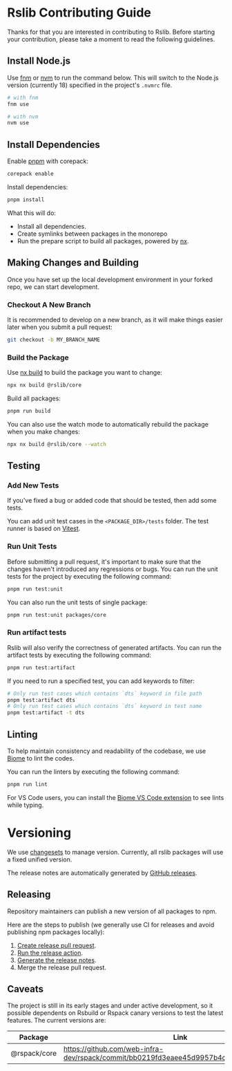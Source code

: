 # Rslib Contributing Guide

Thanks for that you are interested in contributing to Rslib. Before starting your contribution, please take a moment to read the following guidelines.

## Install Node.js

Use [fnm](https://github.com/Schniz/fnm) or [nvm](https://github.com/nvm-sh/nvm) to run the command below. This will switch to the Node.js version (currently 18) specified in the project's `.nvmrc` file.

```bash
# with fnm
fnm use

# with nvm
nvm use
```

## Install Dependencies

Enable [pnpm](https://pnpm.io/) with corepack:

```bash
corepack enable
```

Install dependencies:

```bash
pnpm install
```

What this will do:

- Install all dependencies.
- Create symlinks between packages in the monorepo
- Run the prepare script to build all packages, powered by [nx](https://nx.dev/).

## Making Changes and Building

Once you have set up the local development environment in your forked repo, we can start development.

### Checkout A New Branch

It is recommended to develop on a new branch, as it will make things easier later when you submit a pull request:

```sh
git checkout -b MY_BRANCH_NAME
```

### Build the Package

Use [nx build](https://nx.dev/nx-api/nx/documents/run) to build the package you want to change:

```sh
npx nx build @rslib/core
```

Build all packages:

```sh
pnpm run build
```

You can also use the watch mode to automatically rebuild the package when you make changes:

```sh
npx nx build @rslib/core --watch
```

## Testing

### Add New Tests

If you've fixed a bug or added code that should be tested, then add some tests.

You can add unit test cases in the `<PACKAGE_DIR>/tests` folder. The test runner is based on [Vitest](https://vitest.dev/).

### Run Unit Tests

Before submitting a pull request, it's important to make sure that the changes haven't introduced any regressions or bugs. You can run the unit tests for the project by executing the following command:

```sh
pnpm run test:unit
```

You can also run the unit tests of single package:

```sh
pnpm run test:unit packages/core
```

### Run artifact tests

Rslib will also verify the correctness of generated artifacts. You can run the artifact tests by executing the following command:

```sh
pnpm run test:artifact
```

If you need to run a specified test, you can add keywords to filter:

```sh
# Only run test cases which contains `dts` keyword in file path
pnpm test:artifact dts
# Only run test cases which contains `dts` keyword in test name
pnpm test:artifact -t dts
```

## Linting

To help maintain consistency and readability of the codebase, we use [Biome](https://github.com/biomejs/biome) to lint the codes.

You can run the linters by executing the following command:

```sh
pnpm run lint
```

For VS Code users, you can install the [Biome VS Code extension](https://marketplace.visualstudio.com/items?itemName=biomejs.biome) to see lints while typing.

# Versioning

We use [changesets](https://github.com/changesets/changesets) to manage version. Currently, all rslib packages will use a fixed unified version.

The release notes are automatically generated by [GitHub releases](https://github.com/web-infra-dev/rslib/releases).

## Releasing

Repository maintainers can publish a new version of all packages to npm.

Here are the steps to publish (we generally use CI for releases and avoid publishing npm packages locally):

1. [Create release pull request](https://github.com/web-infra-dev/rslib/actions/workflows/release-pull-request.yml).
2. [Run the release action](https://github.com/web-infra-dev/rslib/actions/workflows/release.yml).
3. [Generate the release notes](https://github.com/web-infra-dev/rslib/releases).
4. Merge the release pull request.

## Caveats

The project is still in its early stages and under active development, so it possible dependents on Rsbuild or Rspack canary versions to test the latest features. The current versions are:

| Package      | Link                                                                                    |
| ------------ | --------------------------------------------------------------------------------------- |
| @rspack/core | https://github.com/web-infra-dev/rspack/commit/bb0219fd3eaee45d9957b4c29a176f2ac67a84ee |
